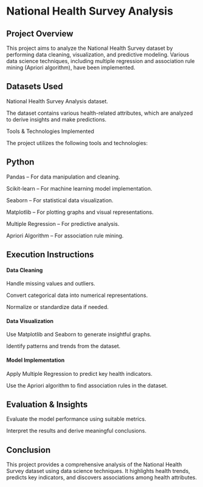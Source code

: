 

# National Health Survey Analysis

## Project Overview

This project aims to analyze the National Health Survey dataset by performing data cleaning, visualization, and predictive modeling. Various data science techniques, including multiple regression and association rule mining (Apriori algorithm), have been implemented.

## Datasets Used

National Health Survey Analysis dataset.

The dataset contains various health-related attributes, which are analyzed to derive insights and make predictions.

Tools & Technologies Implemented

The project utilizes the following tools and technologies:

## Python

Pandas – For data manipulation and cleaning.

Scikit-learn – For machine learning model implementation.

Seaborn – For statistical data visualization.

Matplotlib – For plotting graphs and visual representations.

Multiple Regression – For predictive analysis.

Apriori Algorithm – For association rule mining.

## Execution Instructions

#### Data Cleaning

Handle missing values and outliers.

Convert categorical data into numerical representations.

Normalize or standardize data if needed.

#### Data Visualization

Use Matplotlib and Seaborn to generate insightful graphs.

Identify patterns and trends from the dataset.

#### Model Implementation

Apply Multiple Regression to predict key health indicators.

Use the Apriori algorithm to find association rules in the dataset.

## Evaluation & Insights

Evaluate the model performance using suitable metrics.

Interpret the results and derive meaningful conclusions.


## Conclusion

This project provides a comprehensive analysis of the National Health Survey dataset using data science techniques. It highlights health trends, predicts key indicators, and discovers associations among health attributes.

